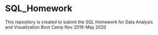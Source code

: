 # SQL_Homework
This repository is created to submit the SQL Homework for Data Analysis and Visualization Boot Camp Nov 2019-May 2020
